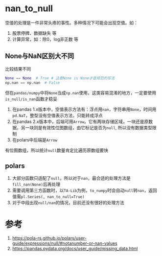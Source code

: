 # nan_to_null

空值的处理是一件非常头疼的事性。多种情况下可能会出现空值。如：

1. 股票停牌、数据缺失 等
2. 计算异常，如：除0，log非正数 等

## None与NaN区别大不同

比较结果不同

```python
None == None  # True # 注意None is None才是规范的写法
np.nan == np.nan  # False
```

但在`pandas/numpy`中将`None`当成`np.nan`使用，这类容易混淆的地方，一定要使用`is_null/is_nan`函数才稳妥

1. 在pandas 1.x版本中，空值表示方法有：浮点用`nan`，字符串用`None`，时间用`pd.NaT`，整型没有空值表示方法，只能转成浮点
2. 在pandas 2.x版本中，后端可用`Arrow`。它有两块存储区域，一块还是原数据，另一块则是有效性位图数组，由它标记是否为`null`, 所以没有数据类型限制
3. 在polars中后端是`Arrow`

有位图数组，所以统计`null`数量肯定比遍历原数组要快

## polars

1. 大部分函数只适配了`null`，所以对于`nan`，最合适的处理方法是`fill_nan(None)`后再处理
2. 需要调用第三方函数时，以`TA-Lib`为例，`to_numpy`时会自动`null`转`nan`，返回值需`pl.Series(, nan_to_null=True)`
3. 对于中段出现`null/nan`的情况，目前还没有很好的处理方法

# 参考

1. https://pola-rs.github.io/polars/user-guide/expressions/null/#notanumber-or-nan-values
2. https://pandas.pydata.org/docs/user_guide/missing_data.html
